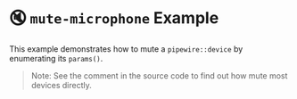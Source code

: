 # 🔇 `mute-microphone` Example

This example demonstrates how to mute a `pipewire::device` by enumerating its `params()`.

> Note: See the comment in the source code to find out how mute most devices directly.